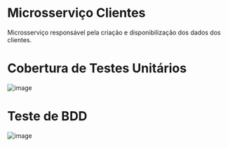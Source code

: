 # Microsserviço Clientes

Microsserviço responsável pela criação e disponibilização dos dados dos clientes.

# Cobertura de Testes Unitários
![image](https://github.com/user-attachments/assets/0759240d-d548-456b-89c3-4807b3b581d9)

# Teste de BDD
![image](https://github.com/user-attachments/assets/4eab0257-180f-4df9-a36f-591f6142c5cd)

